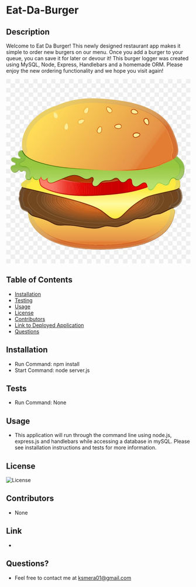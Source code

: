 # Eat-Da-Burger

## Description

  Welcome to Eat Da Burger! This newly designed restaurant app makes it simple to order new burgers on our menu. Once you add a burger to your queue, you can save it for later or devour it! This burger logger was created using MySQL, Node, Express, Handlebars and a homemade ORM. Please enjoy the new ordering functionality and we hope you visit again!

  ![image description](./images/burgerplaceholder.jpg)

  ## Table of Contents
  
  - [Installation](#installation)
  - [Testing](#tests)
  - [Usage](#usage)
  - [License](#license)
  - [Contributors](#contributors)
  - [Link to Deployed Application](#link)
  - [Questions](#questions)

  ## Installation

  - Run Command: npm install
  - Start Command: node server.js

  ## Tests
  
  - Run Command: None

  ## Usage

  - This application will run through the command line using node.js, express.js and handlebars while accessing a database in mySQL. Please see installation instructions and tests for more information.

  ## License

  ![License](https://img.shields.io/badge/License-MIT-orange.svg)

  ## Contributors

  - None

  ## Link

  - 

  ## Questions? 
  
  - Feel free to contact me at ksmera01@gmail.com